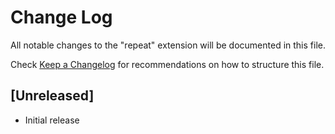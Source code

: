 # Change Log

All notable changes to the "repeat" extension will be documented in this file.

Check [Keep a Changelog](http://keepachangelog.com/) for recommendations on how to structure this file.

## [Unreleased]

- Initial release